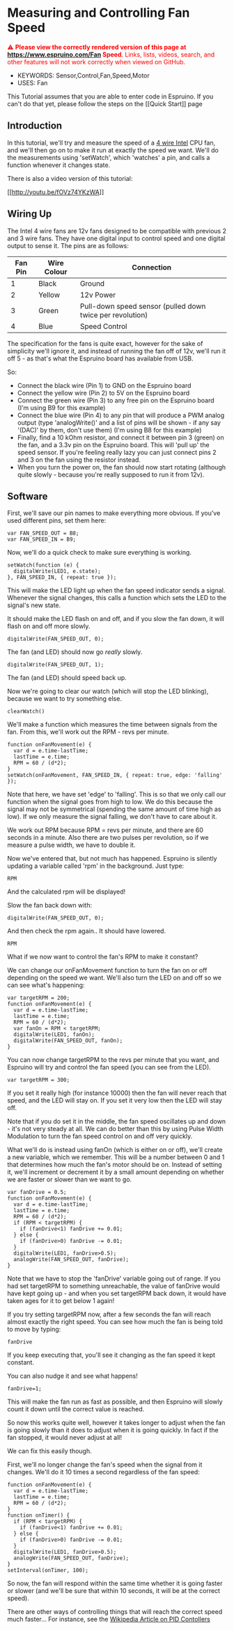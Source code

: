 <!--- Copyright (c) 2013 Gordon Williams, Pur3 Ltd. See the file LICENSE for copying permission. -->
Measuring and Controlling Fan Speed
===============================

<span style="color:red">:warning: **Please view the correctly rendered version of this page at https://www.espruino.com/Fan Speed**. Links, lists, videos, search, and other features will not work correctly when viewed on GitHub.</span>

* KEYWORDS: Sensor,Control,Fan,Speed,Motor
* USES: Fan

This Tutorial assumes that you are able to enter code in Espruino. If you can't do that yet, please follow the steps on the [[Quick Start]] page

Introduction
----------

In this tutorial, we'll try and measure the speed of a [4 wire Intel](http://www.pavouk.org/hw/fan/en_fan4wire.html) CPU fan, and we'll then go on to make it run at exactly the speed we want. We'll do the measurements using 'setWatch', which 'watches' a pin, and calls a function whenever it changes state.

There is also a video version of this tutorial:

[[http://youtu.be/fOVz74YKzWA]]

Wiring Up
--------

The Intel 4 wire fans are 12v fans designed to be compatible with previous 2 and 3 wire fans. They have one digital input to control speed and one digital output to sense it. The pins are as follows:

|Fan Pin|Wire Colour|Connection
|-|--------------|-------
|1|	 Black	 |Ground
|2|	 Yellow	 |12v Power
|3|	 Green	 |Pull-down speed sensor (pulled down twice per revolution)
|4|	 Blue	 |Speed Control
The specification for the fans is quite exact, however for the sake of simplicity we'll ignore it, and instead of running the fan off of 12v, we'll run it off 5 - as that's what the Espruino board has available from USB.

So:

* Connect the black wire (Pin 1) to GND on the Espruino board
* Connect the yellow wire (Pin 2) to 5V on the Espruino board
* Connect the green wire (Pin 3) to any free pin on the Espruino board (I'm using B9 for this example)
* Connect the blue wire (Pin 4) to any pin that will produce a PWM analog output (type 'analogWrite()' and a list of pins will be shown - if any say '(DAC)' by them, don't use them)  (I'm using B8 for this example)
* Finally, find a 10 kOhm resistor, and connect it between pin 3 (green) on the fan, and a 3.3v pin on the Espruino board. This will 'pull up' the speed sensor. If you're feeling really lazy you can just connect pins 2 and 3 on the fan using the resistor instead.
* When you turn the power on, the fan should now start rotating (although quite slowly - because you're really supposed to run it from 12v).

Software
-------

First, we'll save our pin names to make everything more obvious. If you've used different pins, set them here:

```
var FAN_SPEED_OUT = B8;
var FAN_SPEED_IN = B9;
```

Now, we'll do a quick check to make sure everything is working. 

```
setWatch(function (e) { 
  digitalWrite(LED1, e.state); 
}, FAN_SPEED_IN, { repeat: true });
```

This will make the LED light up when the fan speed indicator sends a signal. Whenever the signal changes, this calls a function which sets the LED to the signal's new state.

It should make the LED flash on and off, and if you slow the fan down, it will flash on and off more slowly.

```digitalWrite(FAN_SPEED_OUT, 0);```

The fan (and LED) should now go *really* slowly.

```digitalWrite(FAN_SPEED_OUT, 1);```

The fan (and LED) should speed back up.

Now we're going to clear our watch (which will stop the LED blinking), because we want to try something else.

```clearWatch()```

We'll make a function which measures the time between signals from the fan. From this, we'll work out the RPM - revs per minute.

```
function onFanMovement(e) { 
  var d = e.time-lastTime;
  lastTime = e.time;  
  RPM = 60 / (d*2);
}
setWatch(onFanMovement, FAN_SPEED_IN, { repeat: true, edge: 'falling' });   
```

Note that here, we have set 'edge' to 'falling'. This is so that we only call our function when the signal goes from high to low. We do this because the signal may not be symmetrical (spending the same amount of time high as low). If we only measure the signal falling, we don't have to care about it.

We work out RPM because RPM = revs per minute, and there are 60 seconds in a minute. Also there are two pulses per revolution, so if we measure a pulse width, we have to double it.

Now we've entered that, but not much has happened. Espruino is silently updating a variable called 'rpm' in the background. Just type:

```RPM```

And the calculated rpm will be displayed!

Slow the fan back down with:

```digitalWrite(FAN_SPEED_OUT, 0);```

And then check the rpm again.. It should have lowered.

```RPM```

What if we now want to control the fan's RPM to make it constant?

We can change our onFanMovement function to turn the fan on or off depending on the speed we want. We'll also turn the LED on and off so we can see what's happening:

```
var targetRPM = 200;
function onFanMovement(e) { 
  var d = e.time-lastTime;
  lastTime = e.time;
  RPM = 60 / (d*2);
  var fanOn = RPM < targetRPM;
  digitalWrite(LED1, fanOn);
  digitalWrite(FAN_SPEED_OUT, fanOn);
}
```

You can now change targetRPM to the revs per minute that you want, and Espruino will try and control the fan speed (you can see from the LED).

```var targetRPM = 300;```
 
If you set it really high (for instance 10000) then the fan will never reach that speed, and the LED will stay on. If you set it very low then the LED will stay off.
 
Note that if you do set it in the middle, the fan speed oscillates up and down - it's not very steady at all. We can do better than this by using Pulse Width Modulation to turn the fan speed control on and off very quickly.
 
What we'll do is instead using fanOn (which is either on or off), we'll create a new variable, which we remember. This will be a number between 0 and 1 that determines how much the fan's motor should be on. Instead of setting it, we'll increment or decrement it by a small amount depending on whether we are faster or slower than we want to go.

```
var fanDrive = 0.5;
function onFanMovement(e) { 
  var d = e.time-lastTime;
  lastTime = e.time;
  RPM = 60 / (d*2);
  if (RPM < targetRPM) {
    if (fanDrive<1) fanDrive += 0.01;
  } else {
    if (fanDrive>0) fanDrive -= 0.01;
  }
  digitalWrite(LED1, fanDrive>0.5);
  analogWrite(FAN_SPEED_OUT, fanDrive);
}
```

Note that we have to stop the 'fanDrive' variable going out of range. If you had set targetRPM to something unreachable, the value of fanDrive would have kept going up - and when you set targetRPM back down, it would have taken ages for it to get below 1 again!

If you try setting targetRPM now, after a few seconds the fan will reach almost exactly the right speed. You can see how much the fan is being told to move by typing:

```fanDrive```

If you keep executing that, you'll see it changing as the fan speed it kept constant.

You can also nudge it and see what happens!

```fanDrive=1;```

This will make the fan run as fast as possible, and then Espruino will slowly count it down until the correct value is reached.

So now this works quite well, however it takes longer to adjust when the fan is going slowly than it does to adjust when it is going quickly. In fact if the fan stopped, it would never adjust at all!

We can fix this easily though.

First, we'll no longer change the fan's speed when the signal from it changes. We'll do it 10 times a second regardless of the fan speed:

```
function onFanMovement(e) { 
  var d = e.time-lastTime;
  lastTime = e.time;
  RPM = 60 / (d*2);
}
function onTimer() {
  if (RPM < targetRPM) {
    if (fanDrive<1) fanDrive += 0.01;
  } else {
    if (fanDrive>0) fanDrive -= 0.01;
  }
  digitalWrite(LED1, fanDrive>0.5);
  analogWrite(FAN_SPEED_OUT, fanDrive);
}
setInterval(onTimer, 100);
```

So now, the fan will respond within the same time whether it is going faster or slower (and we'll be sure that within 10 seconds, it will be at the correct speed).

There are other ways of controlling things that will reach the correct speed much faster... For instance, see the [Wikipedia Article on PID Contollers](http://en.wikipedia.org/wiki/PID_controller)
